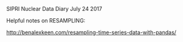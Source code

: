 SIPRI Nuclear Data
Diary
July 24 2017

Helpful notes on RESAMPLING:

http://benalexkeen.com/resampling-time-series-data-with-pandas/